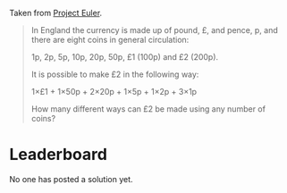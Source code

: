 Taken from [Project Euler](https://projecteuler.net/problem=31).

> In England the currency is made up of pound, £, and pence, p, and there are eight coins in general circulation:
>
> 1p, 2p, 5p, 10p, 20p, 50p, £1 (100p) and £2 (200p).
>
> It is possible to make £2 in the following way:
>
> 1×£1 + 1×50p + 2×20p + 1×5p + 1×2p + 3×1p
>
> How many different ways can £2 be made using any number of coins?

# Leaderboard

No one has posted a solution yet.
